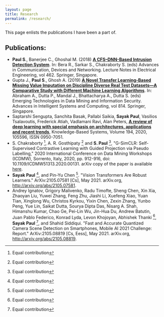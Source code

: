```yaml
---
layout: page
title: Research
permalink: /research/
---
```

This page enlists the publications I have been a part of.

## Publications:
-   **Paul S**., Banerjee C., Ghoshal M. (2018)  [**A CFS–DNN-Based Intrusion Detection System**](https://link.springer.com/chapter/10.1007%2F978-981-10-7901-6_19). In: Bera R., Sarkar S., Chakraborty S. (eds) Advances in Communication, Devices and Networking. Lecture Notes in Electrical Engineering, vol 462. Springer, Singapore.
-   Gupta J.,  **Paul S**., Ghosh A. (2019)  [**A Novel Transfer Learning-Based Missing Value Imputation on Discipline Diverse Real Test Datasets—A Comparative Study with Different Machine Learning Algorithms**](https://link.springer.com/chapter/10.1007%2F978-981-13-1501-5_71). In: Abraham A., Dutta P., Mandal J., Bhattacharya A., Dutta S. (eds) Emerging Technologies in Data Mining and Information Security. Advances in Intelligent Systems and Computing, vol 814. Springer, Singapore.
-   Saptarshi Sengupta, Sanchita Basak, Pallabi Saikia, **Sayak Paul**, Vasilios Tsalavoutis, Frederick Atiah, Vadlamani Ravi, Alan Peters, [**A review of deep learning with special emphasis on architectures, applications and recent trends**](https://doi.org/10.1016/j.knosys.2020.105596), Knowledge-Based Systems, Volume 194, 2020, 105596, ISSN 0950-7051.
-   S. Chakraborty [^1], A. R. Gosthipaty [^1] and **S. Paul** [^1], "G-SimCLR: Self-Supervised Contrastive Learning with Guided Projection via Pseudo Labelling," 2020 International Conference on Data Mining Workshops (ICDMW), Sorrento, Italy, 2020, pp. 912-916, doi: 10.1109/ICDMW51313.2020.00131. arXiv copy of the paper is available [here](https://arxiv.org/abs/2009.12007). 
-   **Sayak Paul** [^1], and Pin-Yu Chen [^1]. "Vision Transformers Are Robust Learners." ArXiv:2105.07581 [Cs], May 2021. arXiv.org, http://arxiv.org/abs/2105.07581.
-   Andrey Ignatov, Grigory Malivenko, Radu Timofte, Sheng Chen, Xin Xia, Zhaoyan Liu, Yuwei Zhang, Feng Zhu, Jiashi Li, Xuefeng Xiao, Yuan Tian, Xinglong Wu, Christos Kyrkou, Yixin Chen, Zexin Zhang, Yunbo Peng, Yue Lin, Saikat Dutta, Sourya Dipta Das, Nisarg A. Shah, Himanshu Kumar, Chao Ge, Pei-Lin Wu, Jin-Hua Du, Andrew Batutin, Juan Pablo Federico, Konrad Lyda, Levon Khojoyan, Abhishek Thanki [^1], **Sayak Paul**  [^1], and Shahid Siddiqui. "Fast and Accurate Quantized Camera Scene Detection on Smartphones, Mobile AI 2021 Challenge: Report." ArXiv:2105.08819 [Cs, Eess], May 2021. arXiv.org, http://arxiv.org/abs/2105.08819.


[^1]:Equal contribution
